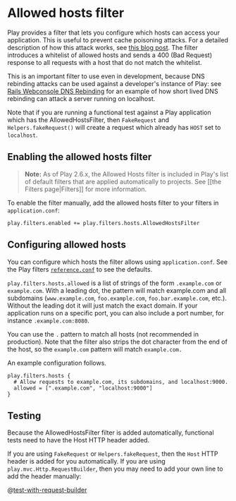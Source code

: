 <!--- Copyright (C) 2009-2019 Lightbend Inc. <https://www.lightbend.com> -->
# Allowed hosts filter

Play provides a filter that lets you configure which hosts can access your application. This is useful to prevent cache poisoning attacks. For a detailed description of how this attack works, see [this blog post](https://www.skeletonscribe.net/2013/05/practical-http-host-header-attacks.html). The filter introduces a whitelist of allowed hosts and sends a 400 (Bad Request) response to all requests with a host that do not match the whitelist.

This is an important filter to use even in development, because DNS rebinding attacks can be used against a developer's instance of Play: see [Rails Webconsole DNS Rebinding](https://benmmurphy.github.io/blog/2016/07/11/rails-webconsole-dns-rebinding/) for an example of how short lived DNS rebinding can attack a server running on localhost.

Note that if you are running a functional test against a Play application which has the AllowedHostsFilter, then `FakeRequest` and `Helpers.fakeRequest()` will create a request which already has `HOST` set to `localhost`.

## Enabling the allowed hosts filter

> **Note:** As of Play 2.6.x, the Allowed Hosts filter is included in Play's list of default filters that are applied automatically to projects.  See [[the Filters page|Filters]] for more information.

To enable the filter manually, add the allowed hosts filter to your filters in `application.conf`:

```
play.filters.enabled += play.filters.hosts.AllowedHostsFilter
```

## Configuring allowed hosts

You can configure which hosts the filter allows using `application.conf`. See the Play filters [`reference.conf`](resources/confs/filters-helpers/reference.conf) to see the defaults.

`play.filters.hosts.allowed` is a list of strings of the form `.example.com` or `example.com`. With a leading dot, the pattern will match example.com and all subdomains (`www.example.com`, `foo.example.com`, `foo.bar.example.com`, etc.). Without the leading dot it will just match the exact domain. If your application runs on a specific port, you can also include a port number, for instance `.example.com:8080`.

You can use the `.` pattern to match all hosts (not recommended in production). Note that the filter also strips the dot character from the end of the host, so the `example.com` pattern will match `example.com.`

An example configuration follows.

```
play.filters.hosts {
  # Allow requests to example.com, its subdomains, and localhost:9000.
  allowed = [".example.com", "localhost:9000"]
}
```

## Testing 

Because the AllowedHostsFilter filter is added automatically, functional tests need to have the Host HTTP header added.

If you are using `FakeRequest` or `Helpers.fakeRequest`, then the `Host` HTTP header is added for you automatically.  If you are using `play.mvc.Http.RequestBuilder`, then you may need to add your own line to add the header manually:

@[test-with-request-builder](code/javaguide/detailed/filters/FiltersTest.java)
